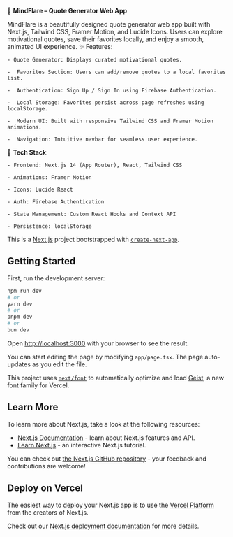 🧠 **MindFlare – Quote Generator Web App**

MindFlare is a beautifully designed quote generator web app built with Next.js, Tailwind CSS, Framer Motion, and Lucide Icons. Users can explore motivational quotes, save their favorites locally, and enjoy a smooth, animated UI experience.
✨ Features:

    - Quote Generator: Displays curated motivational quotes.

    -  Favorites Section: Users can add/remove quotes to a local favorites list.

    -  Authentication: Sign Up / Sign In using Firebase Authentication.

    -  Local Storage: Favorites persist across page refreshes using localStorage.

    -  Modern UI: Built with responsive Tailwind CSS and Framer Motion animations.

    -  Navigation: Intuitive navbar for seamless user experience.

🚀 **Tech Stack**:

    - Frontend: Next.js 14 (App Router), React, Tailwind CSS

    - Animations: Framer Motion

    - Icons: Lucide React

    - Auth: Firebase Authentication

    - State Management: Custom React Hooks and Context API

    - Persistence: localStorage
    
This is a [Next.js](https://nextjs.org) project bootstrapped with [`create-next-app`](https://nextjs.org/docs/app/api-reference/cli/create-next-app).

## Getting Started

First, run the development server:

```bash
npm run dev
# or
yarn dev
# or
pnpm dev
# or
bun dev
```

Open [http://localhost:3000](http://localhost:3000) with your browser to see the result.

You can start editing the page by modifying `app/page.tsx`. The page auto-updates as you edit the file.

This project uses [`next/font`](https://nextjs.org/docs/app/building-your-application/optimizing/fonts) to automatically optimize and load [Geist](https://vercel.com/font), a new font family for Vercel.

## Learn More

To learn more about Next.js, take a look at the following resources:

- [Next.js Documentation](https://nextjs.org/docs) - learn about Next.js features and API.
- [Learn Next.js](https://nextjs.org/learn) - an interactive Next.js tutorial.

You can check out [the Next.js GitHub repository](https://github.com/vercel/next.js) - your feedback and contributions are welcome!

## Deploy on Vercel

The easiest way to deploy your Next.js app is to use the [Vercel Platform](https://vercel.com/new?utm_medium=default-template&filter=next.js&utm_source=create-next-app&utm_campaign=create-next-app-readme) from the creators of Next.js.

Check out our [Next.js deployment documentation](https://nextjs.org/docs/app/building-your-application/deploying) for more details.
